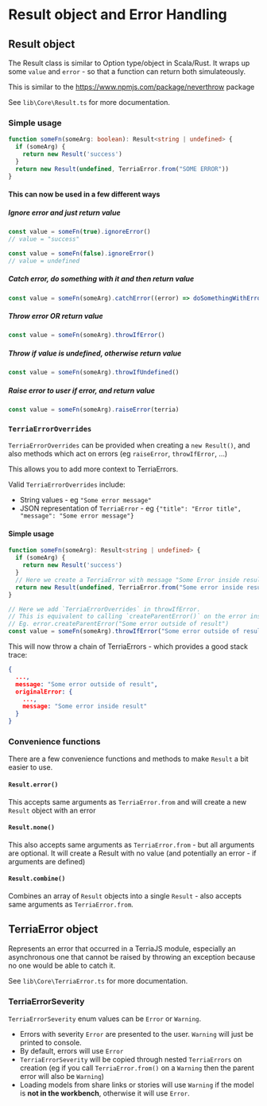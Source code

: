 # Result object and Error Handling

## Result object

The Result class is similar to Option type/object in Scala/Rust.
It wraps up some `value` and `error` - so that a function can return both simulateously.

This is similar to the https://www.npmjs.com/package/neverthrow package

See `lib\Core\Result.ts` for more documentation.

### Simple usage

```ts
function someFn(someArg: boolean): Result<string | undefined> {
  if (someArg) {
    return new Result('success')
  }
  return new Result(undefined, TerriaError.from("SOME ERROR"))
}
```

#### This can now be used in a few different ways

##### Ignore error and just return value

```ts
const value = someFn(true).ignoreError()
// value = "success"

const value = someFn(false).ignoreError()
// value = undefined
```

##### Catch error, do something with it and then return value

```ts
const value = someFn(someArg).catchError((error) => doSomethingWithError(error))
```

##### Throw error OR return value

```ts
const value = someFn(someArg).throwIfError()
```

##### Throw if value is undefined, otherwise return value

```ts
const value = someFn(someArg).throwIfUndefined()
```

##### Raise error to user if error, and return value

```ts
const value = someFn(someArg).raiseError(terria)
```

### `TerriaErrorOverrides`

`TerriaErrorOverrides` can be provided when creating a `new Result()`, and also methods which act on errors (eg `raiseError`, `throwIfError`, ...)

This allows you to add more context to TerriaErrors.

Valid `TerriaErrorOverrides` include:

- String values - eg `"Some error message"`
- JSON representation of `TerriaError` - eg `{"title": "Error title", "message": "Some error message"}`

#### Simple usage

```ts
function someFn(someArg): Result<string | undefined> {
  if (someArg) {
    return new Result('success')
  }
  // Here we create a TerriaError with message "Some Error inside result"
  return new Result(undefined, TerriaError.from("Some error inside result"))
}

// Here we add `TerriaErrorOverrides` in throwIfError.
// This is equivalent to calling `createParentError()` on the error inside inside result.
// Eg. error.createParentError("Some error outside of result")
const value = someFn(someArg).throwIfError("Some error outside of result")
```

This will now throw a chain of TerriaErrors - which provides a good stack trace:

```json
{
  ...,
  message: "Some error outside of result",
  originalError: {
    ...,
    message: "Some error inside result"
  }
}
```

### Convenience functions

There are a few convenience functions and methods to make `Result` a bit easier to use.

#### `Result.error()`

This accepts same arguments as `TerriaError.from` and will create a new `Result` object with an error

#### `Result.none()`

This also accepts same arguments as `TerriaError.from` - but all arguments are optional. It will create a Result with no value (and potentially an error - if arguments are defined)

#### `Result.combine()`

Combines an array of `Result` objects into a single `Result` - also accepts same arguments as `TerriaError.from`.

## TerriaError object

Represents an error that occurred in a TerriaJS module, especially an asynchronous one that cannot be raised by throwing an exception because no one would be able to catch it.

See `lib\Core\TerriaError.ts` for more documentation.

### TerriaErrorSeverity

`TerriaErrorSeverity` enum values can be `Error` or `Warning`.

* Errors with severity `Error` are presented to the user. `Warning` will just be printed to console.
* By default, errors will use `Error`
* `TerriaErrorSeverity` will be copied through nested `TerriaErrors` on creation (eg if you call `TerriaError.from()` on a `Warning` then the parent error will also be `Warning`)
* Loading models from share links or stories will use `Warning` if the model is **not in the workbench**, otherwise it will use `Error`.
